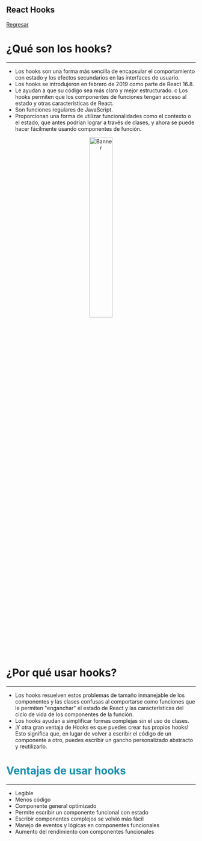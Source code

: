 ## React Hooks

[Regresar](/CodingBootcampsESPOL-FPR/)

¿Qué son los hooks?
===========

* * *

* Los hooks son una forma más sencilla de encapsular el comportamiento con estado y los efectos secundarios en las interfaces de usuario.
* Los hooks se introdujeron en febrero de 2019 como parte de React 16.8.
* Le ayudan a que su código sea más claro y mejor estructurado.
c Los hooks permiten que los componentes de funciones tengan acceso al estado y otras características de React.
* Son funciones regulares de JavaScript.
* Proporcionan una forma de utilizar funcionalidades como el contexto o el estado, que antes podrían lograr a través de clases, y ahora se puede hacer fácilmente usando componentes de función.

<p align="center">
<img src="https://res.cloudinary.com/practicaldev/image/fetch/s--q3uEVYYT--/c_imagga_scale,f_auto,fl_progressive,h_420,q_auto,w_1000/https://dev-to-uploads.s3.amazonaws.com/uploads/articles/ekjlwtc87ktcrzmahn9j.png" width="35%" alt="Banner"/>
</p>

¿Por qué usar hooks?
===========

* * *

* Los hooks resuelven estos problemas de tamaño inmanejable de los componentes y las clases confusas al comportarse como funciones que le permiten "enganchar" el estado de React y las características del ciclo de vida de los componentes de la función.
* Los hooks ayudan a simplificar formas complejas sin el uso de clases.
* ¡Y otra gran ventaja de Hooks es que puedes crear tus propios hooks! Esto significa que, en lugar de volver a escribir el código de un componente a otro, puedes escribir un gancho personalizado abstracto y reutilizarlo.

<span style="color: #188eac"> Ventajas de usar hooks </span>
===========

* * *

*	Legible
*	Menos código
*	Componente general optimizado
*	Permite escribir un componente funcional con estado
*	Escribir componentes complejos se volvió más fácil
*	Manejo de eventos y lógicas en componentes funcionales
*	Aumento del rendimiento con componentes funcionales
